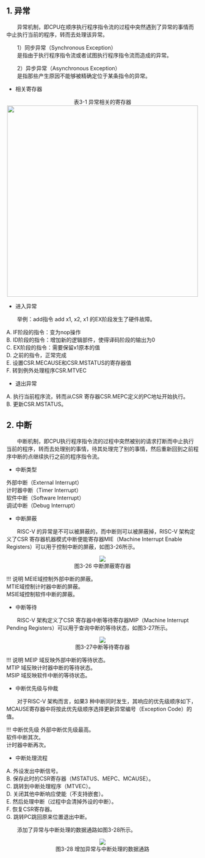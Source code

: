## 1. 异常

&emsp;&emsp;异常机制，即CPU在顺序执行程序指令流的过程中突然遇到了异常的事情而中止执行当前的程序，转而去处理该异常。

&emsp;&emsp;1）同步异常（Synchronous Exception）  
&emsp;&emsp;是指由于执行程序指令流或者试图执行程序指令流而造成的异常。

&emsp;&emsp;2）异步异常（Asynchronous Exception）  
&emsp;&emsp;是指那些产生原因不能够被精确定位于某条指令的异常。

- 相关寄存器

<center>表3-1 异常相关的寄存器</center>
<center><img src = "../assets/t3-1.png" width = 500></center>

- 进入异常

&emsp;&emsp;举例：add指令 add x1, x2, x1 的EX阶段发生了硬件故障。

A.	IF阶段的指令：变为nop操作  
B.	ID阶段的指令：增加新的逻辑部件，使得译码阶段的输出为0  
C.	EX阶段的指令：需要保留x1原本的值  
D.	之前的指令，正常完成  
E.	设置CSR.MECAUSE和CSR.MSTATUS的寄存器值  
F.	转到例外处理程序CSR.MTVEC

- 退出异常

A.	执行当前程序流，转而从CSR 寄存器CSR.MEPC定义的PC地址开始执行。  
B.	更新CSR.MSTATUS。

## 2. 中断

&emsp;&emsp;中断机制，即CPU执行程序指令流的过程中突然被别的请求打断而中止执行当前的程序，转而去处理别的事情，待其处理完了别的事情，然后重新回到之前程序中断的点继续执行之前的程序指令流。

- 中断类型

外部中断（External Interrupt）  
计时器中断（Timer Interrupt）  
软件中断（Software Interrupt）  
调试中断（Debug Interrupt）

- 中断屏蔽

&emsp;&emsp;RISC-V 的异常是不可以被屏蔽的，而中断则可以被屏蔽掉，RISC-V 架构定义了CSR 寄存器机器模式中断便能寄存器MIE（Machine Interrupt Enable Registers）可以用于控制中断的屏蔽，如图3-26所示。

<center><img src = "../assets/3-26.png"></center>
<center>图3-26 中断屏蔽寄存器</center>

!!! 说明
    MEIE域控制外部中断的屏蔽。  
    MTIE域控制计时器中断的屏蔽。  
    MSIE域控制软件中断的屏蔽。

- 中断等待

&emsp;&emsp;RISC-V 架构定义了CSR 寄存器中断等待寄存器MIP（Machine Interrupt Pending Registers）可以用于查询中断的等待状态，如图3-27所示。

<center><img src = "../assets/3-27.png"></center>
<center>图3-27中断等待寄存器</center>

!!! 说明
    MEIP 域反映外部中断的等待状态。  
    MTIP 域反映计时器中断的等待状态。  
    MSIP 域反映软件中断的等待状态。

- 中断优先级与仲裁

&emsp;&emsp;对于RISC-V 架构而言，如果3 种中断同时发生，其响应的优先级顺序如下， MCAUSE寄存器中将按此优先级顺序选择更新异常编号（Exception Code）的值。

!!! 中断优先级
    外部中断优先级最高。  
    软件中断其次。  
    计时器中断再次。

- 中断处理流程

A.	外设发出中断信号。  
B.	保存此时的CSR寄存器（MSTATUS、MEPC、MCAUSE）。  
C.	跳转到中断处理程序（MTVEC）。  
D.	关闭其他中断响应使能（不支持嵌套）。  
E.	然后处理中断（过程中会清掉外设的中断）。  
F.	恢复CSR寄存器。  
G.	跳转PC跳回原来位置退出中断。

&emsp;&emsp;添加了异常与中断处理的数据通路如图3-28所示。

<center><img src = "../assets/3-28.png"></center>
<center>图3-28 增加异常与中断处理的数据通路</center>
